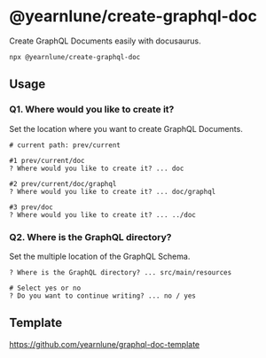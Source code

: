 # @yearnlune/create-graphql-doc

Create GraphQL Documents easily with docusaurus.

```shell
npx @yearnlune/create-graphql-doc
```

## Usage

### Q1. Where would you like to create it?
Set the location where you want to create GraphQL Documents.

```shell
# current path: prev/current

#1 prev/current/doc
? Where would you like to create it? ... doc

#2 prev/current/doc/graphql
? Where would you like to create it? ... doc/graphql

#3 prev/doc
? Where would you like to create it? ... ../doc
```

### Q2. Where is the GraphQL directory?
Set the multiple location of the GraphQL Schema.

```shell
? Where is the GraphQL directory? ... src/main/resources

# Select yes or no
? Do you want to continue writing? ... no / yes
```

## Template
https://github.com/yearnlune/graphql-doc-template
